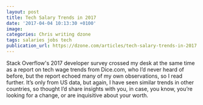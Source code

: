 ```yaml
---
layout: post
title: Tech Salary Trends in 2017
date: '2017-04-04 10:13:30 +0100'
image:
categories: Chris writing dzone
tags: salaries jobs tech
publication_url: https://dzone.com/articles/tech-salary-trends-in-2017
---
```


Stack Overflow's 2017 developer survey crossed my desk at the same time as a report on tech wage trends from Dice.com, who I’d never heard of before, but the report echoed many of my own observations, so I read further. It’s only from US data, but again, I have seen similar trends in other countries, so thought I’d share insights with you, in case, you know, you’re looking for a change, or are inquisitive about your worth.
